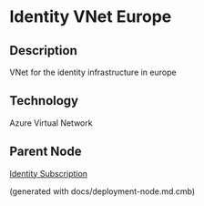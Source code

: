 # Identity VNet Europe
## Description
VNet for the identity infrastructure in europe

## Technology
Azure Virtual Network

## Parent Node
[Identity Subscription](../../../mybank/it-management/azure/identity-subscription.md)


(generated with docs/deployment-node.md.cmb)
